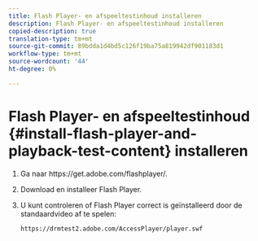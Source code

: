 ```yaml
---
title: Flash Player- en afspeeltestinhoud installeren
description: Flash Player- en afspeeltestinhoud installeren
copied-description: true
translation-type: tm+mt
source-git-commit: 89bdda1d4bd5c126f19ba75a819942df901183d1
workflow-type: tm+mt
source-wordcount: '44'
ht-degree: 0%

---
```



# Flash Player- en afspeeltestinhoud {#install-flash-player-and-playback-test-content} installeren

1. Ga naar ht<span></span>tps://get.adobe.com/flashplayer/.
1. Download en installeer Flash Player.
1. U kunt controleren of Flash Player correct is geïnstalleerd door de standaardvideo af te spelen:

   `https://drmtest2.adobe.com/AccessPlayer/player.swf`
